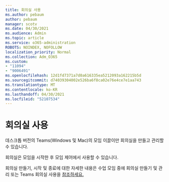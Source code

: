 ```yaml
---
title: 회의실 사용
ms.author: pebaum
author: pebaum
manager: scotv
ms.date: 04/30/2021
ms.audience: Admin
ms.topic: article
ms.service: o365-administration
ROBOTS: NOINDEX, NOFOLLOW
localization_priority: Normal
ms.collection: Adm_O365
ms.custom:
- "11094"
- "9006491"
ms.openlocfilehash: 12d1fd7371a7d0a616335ea5212093a162215b5d
ms.sourcegitcommit: d74039304002e526ba6f8ca02e76e4ce7e1aa743
ms.translationtype: MT
ms.contentlocale: ko-KR
ms.lasthandoff: 04/30/2021
ms.locfileid: "52107534"
---
```

# <a name="use-breakout-rooms"></a>회의실 사용

데스크톱 버전의 Teams(Windows 및 Mac)의 모임 이끌이만 회의실을 만들고 관리할 수 있습니다. 

회의실은 모임을 시작한 후 모임 제어에서 사용할 수 있습니다.

회의실 만들기, 시작 및 종료에 대한 자세한 []() 내용은 수업 모임 중에 회의실 만들기 및 관리 또는 Teams 회의실 사용을 [참조하세요.](https://support.microsoft.com/office/use-breakout-rooms-in-teams-meetings-7de1f48a-da07-466c-a5ab-4ebace28e461)